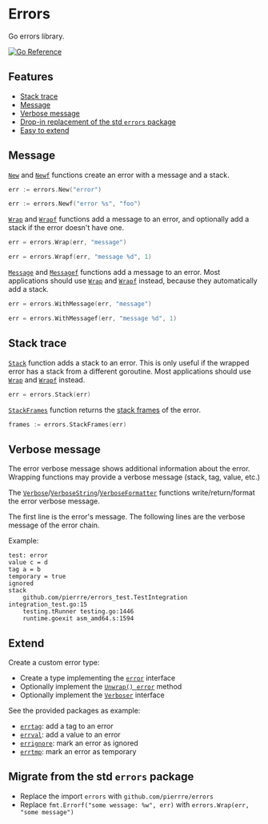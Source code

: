 # Errors

Go errors library.

[![Go Reference](https://pkg.go.dev/badge/github.com/pierrre/errors.svg)](https://pkg.go.dev/github.com/pierrre/errors)

## Features

- [Stack trace](#stack-trace)
- [Message](#message)
- [Verbose message](#verbose-message)
- [Drop-in replacement of the std `errors` package](#migrate-from-the-std-errors-package)
- [Easy to extend](#extend)

## Message

[`New`](https://pkg.go.dev/github.com/pierrre/errors#New) and [`Newf`](https://pkg.go.dev/github.com/pierrre/errors#Newf) functions create an error with a message and a stack.

```go
err := errors.New("error")
```

```go
err := errors.Newf("error %s", "foo")
```

[`Wrap`](https://pkg.go.dev/github.com/pierrre/errors#Wrap) and [`Wrapf`](https://pkg.go.dev/github.com/pierrre/errors#Wrapf) functions add a message to an error, and optionally add a stack if the error doesn't have one.

```go
err = errors.Wrap(err, "message")
```

```go
err = errors.Wrapf(err, "message %d", 1)
```

[`Message`](https://pkg.go.dev/github.com/pierrre/errors#Message) and [`Messagef`](https://pkg.go.dev/github.com/pierrre/errors#Messagef) functions add a message to an error. Most applications should use [`Wrap`](https://pkg.go.dev/github.com/pierrre/errors#Wrap) and [`Wrapf`](https://pkg.go.dev/github.com/pierrre/errors#Wrapf) instead, because they automatically add a stack.

```go
err = errors.WithMessage(err, "message")
```

```go
err = errors.WithMessagef(err, "message %d", 1)
```

## Stack trace

[`Stack`](https://pkg.go.dev/github.com/pierrre/errors#Stack) function adds a stack to an error. This is only useful if the wrapped error has a stack from a different goroutine. Most applications should use [`Wrap`](https://pkg.go.dev/github.com/pierrre/errors#Wrap) and [`Wrapf`](https://pkg.go.dev/github.com/pierrre/errors#Wrapf) instead.

```go
err = errors.Stack(err)
```

[`StackFrames`](https://pkg.go.dev/github.com/pierrre/errors#StackFrames) function returns the [stack frames](https://pkg.go.dev/runtime#Frames) of the error.

```go
frames := errors.StackFrames(err)
```

## Verbose message

The error verbose message shows additional information about the error.
Wrapping functions may provide a verbose message (stack, tag, value, etc.)

The [`Verbose`](https://pkg.go.dev/github.com/pierrre/errors#Verbose)/[`VerboseString`](https://pkg.go.dev/github.com/pierrre/errors#VerboseString)/[`VerboseFormatter`](https://pkg.go.dev/github.com/pierrre/errors#VerboseFormatter) functions write/return/format the error verbose message.

The first line is the error's message.
The following lines are the verbose message of the error chain.

Example:

```text
test: error
value c = d
tag a = b
temporary = true
ignored
stack
    github.com/pierrre/errors_test.TestIntegration integration_test.go:15
    testing.tRunner testing.go:1446
    runtime.goexit asm_amd64.s:1594
```

## Extend

Create a custom error type:

- Create a type implementing the [`error`](https://pkg.go.dev/builtin#error) interface
- Optionally implement the [`Unwrap() error`](https://pkg.go.dev/errors#Unwrap) method
- Optionally implement the [`Verboser`](https://pkg.go.dev/github.com/pierrre/errors#Verboser) interface

See the provided packages as example:

- [`errtag`](https://pkg.go.dev/github.com/pierrre/errors/errtag): add a tag to an error
- [`errval`](https://pkg.go.dev/github.com/pierrre/errors/errval): add a value to an error
- [`errignore`](https://pkg.go.dev/github.com/pierrre/errors/errignore): mark an error as ignored
- [`errtmp`](https://pkg.go.dev/github.com/pierrre/errors/errtmp): mark an error as temporary

## Migrate from the std `errors` package

- Replace the import `errors` with `github.com/pierrre/errors`
- Replace `fmt.Errorf("some wessage: %w", err)` with `errors.Wrap(err, "some message")`
